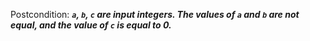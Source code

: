 Postcondition: ***`a`, `b`, `c` are input integers. The values of `a` and `b` are not equal, and the value of `c` is equal to 0.***